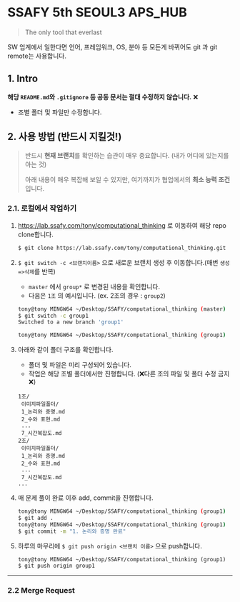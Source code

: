 # SSAFY 5th SEOUL3 APS_HUB

> The only tool that everlast

SW 업계에서 일한다면 언어, 프레임워크, OS, 분야 등 모든게 바뀌어도 git 과 git remote는 사용합니다.



## 1. Intro

**해당 `README.md`와 `.gitignore` 등 공동 문서는 절대 수정하지 않습니다.** :x:

- 조별 폴더 및 파일만 수정합니다.

  


## 2. 사용 방법 (**반드시 지킬것!**)

> 반드시 **현재 브랜치**를 확인하는 습관이 매우 중요합니다. (내가 어디에 있는지를 아는 것)
>
> 아래 내용이 매우 복잡해 보일 수 있지만, 여기까지가 협업에서의 **최소 능력 조건**입니다.



### 2.1. 로컬에서 작업하기

1. https://lab.ssafy.com/tony/computational_thinking 로 이동하여 해당 repo clone합니다.

   ```bash
   $ git clone https://lab.ssafy.com/tony/computational_thinking.git
   ```
   
2. `$ git switch -c <브랜치이름>` 으로 새로운 브랜치 생성 후 이동합니다.(매번 `생성=>삭제`를 반복)

   - `master` 에서 `group*` 로 변경된 내용을 확인합니다.
   - 다음은 `1조` 의 예시입니다. (ex. 2조의 경우 : `group2`)

   ```bash
   tony@tony MINGW64 ~/Desktop/SSAFY/computational_thinking (master)
   $ git switch -c group1
   Switched to a new branch 'group1'
   
   tony@tony MINGW64 ~/Desktop/SSAFY/computational_thinking (group1)
   ```

3. 아래와 같이 폴더 구조를 확인합니다.

   - 폴더 및 파일은 미리 구성되어 있습니다.
   - 작업은 해당 조별 폴더에서만 진행합니다. (:x:다른 조의 파일 및 폴더 수정 금지 :x:)

   ```
   1조/
   	이미지파일폴더/
   	1_논리와 증명.md
   	2_수와 표현.md
   	...
   	7_시간복잡도.md
   2조/
   	이미지파일폴더/
   	1_논리와 증명.md
   	2_수와 표현.md
   	...
   	7_시간복잡도.md
   ...
   ```

4. 매 문제 풀이 완료 이후 add, commit을 진행합니다.

   ```bash
   tony@tony MINGW64 ~/Desktop/SSAFY/computational_thinking (group1)
   $ git add .
   tony@tony MINGW64 ~/Desktop/SSAFY/computational_thinking (group1)
   $ git commit -m "1. 논리와 증명 완료" 
   ```

5. 하루의 마무리에 `$ git push origin <브랜치 이름>` 으로 push합니다.

   ```
   tony@tony MINGW64 ~/Desktop/SSAFY/computational_thinking (group1)
   $ git push origin group1
   ```



---

### 2.2 Merge Request

